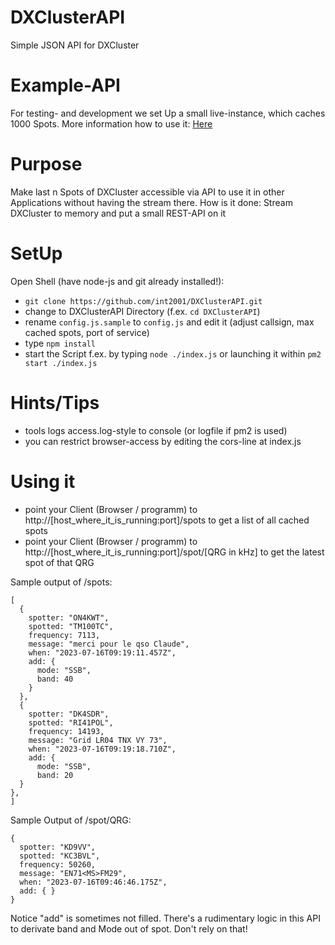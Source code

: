 # DXClusterAPI
Simple JSON API for DXCluster

# Example-API
For testing- and development we set Up a small live-instance, which caches 1000 Spots.
More information how to use it: [Here](https://jo30.de/dxcluster-per-rest-json/)

# Purpose
Make last n Spots of DXCluster accessible via API to use it in other Applications without having the stream there.
How is it done: Stream DXCluster to memory and put a small REST-API on it

# SetUp
Open Shell (have node-js and git already installed!):
* `git clone https://github.com/int2001/DXClusterAPI.git`
* change to DXClusterAPI Directory (f.ex. `cd DXClusterAPI`)
* rename `config.js.sample` to `config.js` and edit it (adjust callsign, max cached spots, port of service)
* type `npm install`
* start the Script f.ex. by typing `node ./index.js` or launching it within `pm2 start ./index.js`

# Hints/Tips
* tools logs access.log-style to console (or logfile if pm2 is used)
* you can restrict browser-access by editing the cors-line at index.js

# Using it
* point your Client (Browser / programm) to http://[host_where_it_is_running:port]/spots to get a list of all cached spots
* point your Client (Browser / programm) to http://[host_where_it_is_running:port]/spot/[QRG in kHz] to get the latest spot of that QRG


Sample output of /spots:
```
[
  {
    spotter: "ON4KWT",
    spotted: "TM100TC",
    frequency: 7113,
    message: "merci pour le qso Claude",
    when: "2023-07-16T09:19:11.457Z",
    add: {
      mode: "SSB",
      band: 40
    }
  },
  {
    spotter: "DK4SDR",
    spotted: "RI41POL",
    frequency: 14193,
    message: "Grid LR04 TNX VY 73",
    when: "2023-07-16T09:19:18.710Z",
    add: {
      mode: "SSB",
      band: 20
  }
},
]
```

Sample Output of /spot/QRG:
```
{
  spotter: "KD9VV",
  spotted: "KC3BVL",
  frequency: 50260,
  message: "EN71<MS>FM29",
  when: "2023-07-16T09:46:46.175Z",
  add: { }
}
```

Notice "add" is sometimes not filled. There's a rudimentary logic in this API to derivate band and Mode out of spot. Don't rely on that!
